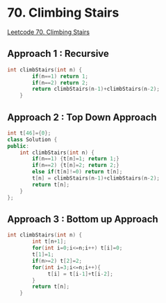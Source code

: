 # 70. Climbing Stairs
[Leetcode 70. Climbing Stairs](https://leetcode.com/problems/climbing-stairs/)

## Approach 1 : Recursive
```cpp
int climbStairs(int n) {
        if(n==1) return 1;
        if(n==2) return 2;
        return climbStairs(n-1)+climbStairs(n-2);
    }
```

## Approach 2 : Top Down Approach

```cpp
int t[46]={0};
class Solution {
public:
    int climbStairs(int n) {
        if(n==1) {t[n]=1; return 1;}
        if(n==2) {t[n]=2; return 2;}
        else if(t[n]!=0) return t[n];
        t[n] = climbStairs(n-1)+climbStairs(n-2);
        return t[n];
    }
};
```

## Approach 3 : Bottom up Approach
```cpp
int climbStairs(int n) {
        int t[n+1];
        for(int i=0;i<=n;i++) t[i]=0;
        t[1]=1;
        if(n>=2) t[2]=2;
        for(int i=3;i<=n;i++){
             t[i] = t[i-1]+t[i-2];    
        }
        return t[n];
    }
 ```
